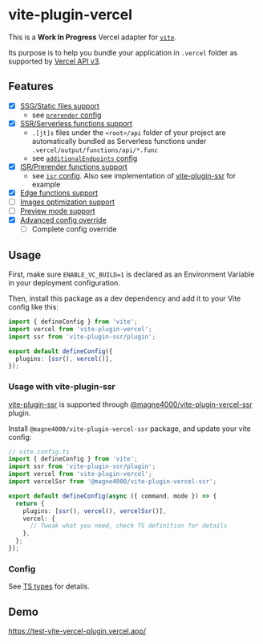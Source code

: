 # vite-plugin-vercel

This is a **Work In Progress** Vercel adapter for [`vite`](https://vitejs.dev/).

Its purpose is to help you bundle your application in `.vercel` folder as supported by
[Vercel API v3](https://vercel.com/docs/build-output-api/v3).

## Features

- [x] [SSG/Static files support](https://vercel.com/docs/build-output-api/v3#vercel-primitives/static-files)
  - see [`prerender` config](/packages/vercel/src/types.ts#L33)
- [x] [SSR/Serverless functions support](https://vercel.com/docs/build-output-api/v3#vercel-primitives/serverless-functions)
  - `.[jt]s` files under the `<root>/api` folder of your project are automatically bundled as Serverless functions under `.vercel/output/functions/api/*.func`
  - see [`additionalEndpoints` config](/packages/vercel/src/types.ts#L54)
- [x] [ISR/Prerender functions support](https://vercel.com/docs/build-output-api/v3#vercel-primitives/prerender-functions)
  - see [`isr` config](/packages/vercel/src/types.ts#L81). Also see implementation of [vite-plugin-ssr](/packages/vite-plugin-ssr/vite-plugin-ssr.ts) for example
- [x] [Edge functions support](https://vercel.com/docs/build-output-api/v3#vercel-primitives/edge-functions)
- [ ] [Images optimization support](https://vercel.com/docs/build-output-api/v3#build-output-configuration/supported-properties/images)
- [ ] [Preview mode support](https://vercel.com/docs/build-output-api/v3#features/preview-mode)
- [x] [Advanced config override](/packages/vercel/src/types.ts#L15)
  - [ ] Complete config override

## Usage

First, make sure `ENABLE_VC_BUILD=1` is declared as an Environment Variable in your deployment configuration.

Then, install this package as a dev dependency and add it to your Vite config like this:

```ts
import { defineConfig } from 'vite';
import vercel from 'vite-plugin-vercel';
import ssr from 'vite-plugin-ssr/plugin';

export default defineConfig({
  plugins: [ssr(), vercel()],
});
```

### Usage with vite-plugin-ssr

[vite-plugin-ssr](https://vite-plugin-ssr.com/) is supported through [@magne4000/vite-plugin-vercel-ssr](/packages/vite-plugin-ssr/README.md) plugin.

Install `@magne4000/vite-plugin-vercel-ssr` package, and update your vite config:

```ts
// vite.config.ts
import { defineConfig } from 'vite';
import ssr from 'vite-plugin-ssr/plugin';
import vercel from 'vite-plugin-vercel';
import vercelSsr from '@magne4000/vite-plugin-vercel-ssr';

export default defineConfig(async ({ command, mode }) => {
  return {
    plugins: [ssr(), vercel(), vercelSsr()],
    vercel: {
      // Tweak what you need, check TS definition for details
    },
  };
});
```

### Config

See [TS types](/packages/vercel/src/types.ts#L15) for details.

## Demo

https://test-vite-vercel-plugin.vercel.app/
